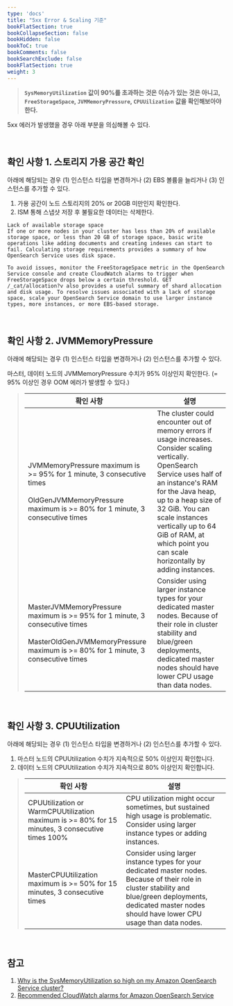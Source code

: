 ```yaml
---
type: 'docs'
title: "5xx Error & Scaling 기준"
bookFlatSection: true
bookCollapseSection: false
bookHidden: false
bookToC: true
bookComments: false
bookSearchExclude: false
bookFlatSection: true
weight: 3
---
```


> **`SysMemoryUtilization` 값이 90%를 초과하는 것은 이슈가 있는 것은 아니고, `FreeStorageSpace`, `JVMMemoryPressure`, `CPUUilization` 값을 확인해보아야 한다.**

5xx 에러가 발생했을 경우 아래 부분을 의심해볼 수 있다. 

<br>

## 확인 사항 1. 스토리지 가용 공간 확인

아래에 해당되는 경우 (1) 인스턴스 타입을 변경하거나 (2) EBS 볼륨을 늘리거나 (3) 인스턴스를 추가할 수 있다.

1. 가용 공간이 노드 스토리지의 20% or 20GB 미만인지 확인한다.
2. ISM 통해 스냅샷 저장 후 불필요한 데이터는 삭제한다.

```
Lack of available storage space
If one or more nodes in your cluster has less than 20% of available storage space, or less than 20 GB of storage space, basic write operations like adding documents and creating indexes can start to fail. Calculating storage requirements provides a summary of how OpenSearch Service uses disk space.

To avoid issues, monitor the FreeStorageSpace metric in the OpenSearch Service console and create CloudWatch alarms to trigger when FreeStorageSpace drops below a certain threshold. GET /_cat/allocation?v also provides a useful summary of shard allocation and disk usage. To resolve issues associated with a lack of storage space, scale your OpenSearch Service domain to use larger instance types, more instances, or more EBS-based storage.
```

<br>

## 확인 사항 2. JVMMemoryPressure

아래에 해당되는 경우 (1) 인스턴스 타입을 변경하거나 (2) 인스턴스를 추가할 수 있다.

마스터, 데이터 노드의 JVMMemoryPressure 수치가 95% 이상인지 확인한다. (= 95% 이상인 경우 OOM 에러가 발생할 수 있다.)


> |확인 사항|설명|
> |-|-|
> |JVMMemoryPressure maximum is >= 95% for 1 minute, 3 consecutive times <br><br>OldGenJVMMemoryPressure maximum is >= 80% for 1 minute, 3 consecutive times|The cluster could encounter out of memory errors if usage increases. Consider scaling vertically. OpenSearch Service uses half of an instance's RAM for the Java heap, up to a heap size of 32 GiB. You can scale instances vertically up to 64 GiB of RAM, at which point you can scale horizontally by adding instances.|
> |MasterJVMMemoryPressure maximum is >= 95% for 1 minute, 3 consecutive times<br><br>MasterOldGenJVMMemoryPressure maximum is >= 80% for 1 minute, 3 consecutive times|Consider using larger instance types for your dedicated master nodes. Because of their role in cluster stability and blue/green deployments, dedicated master nodes should have lower CPU usage than data nodes.|

<br>

## 확인 사항 3. CPUUtilization

아래에 해당되는 경우 (1) 인스턴스 타입을 변경하거나 (2) 인스턴스를 추가할 수 있다.

1. 마스터 노드의 CPUUtilization 수치가 지속적으로 50% 이상인지 확인합니다.
2. 데이터 노드의 CPUUtilization 수치가 지속적으로 80% 이상인지 확인합니다.

> |확인 사항|설명|
> |-|-|
> |CPUUtilization or WarmCPUUtilization maximum is >= 80% for 15 minutes, 3 consecutive times	100%|CPU utilization might occur sometimes, but sustained high usage is problematic. Consider using larger instance types or adding instances.|
>|MasterCPUUtilization maximum is >= 50% for 15 minutes, 3 consecutive times|	Consider using larger instance types for your dedicated master nodes. Because of their role in cluster stability and blue/green deployments, dedicated master nodes should have lower CPU usage than data nodes.|

<br>

## 참고

1. [Why is the SysMemoryUtilization so high on my Amazon OpenSearch Service cluster?](https://aws.amazon.com/ko/premiumsupport/knowledge-center/opensearch-high-sysmemoryutilization/?nc1=h_ls)
2. [Recommended CloudWatch alarms for Amazon OpenSearch Service](https://docs.aws.amazon.com/opensearch-service/latest/developerguide/cloudwatch-alarms.html)